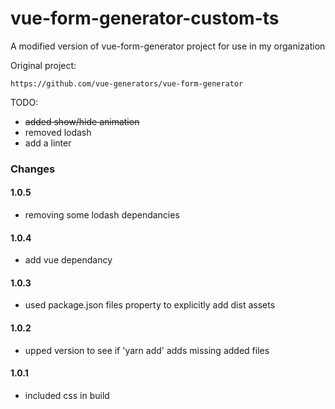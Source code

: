 # vue-form-generator-custom-ts

A modified version of vue-form-generator project for use in my organization

Original project:

    https://github.com/vue-generators/vue-form-generator

TODO:

- ~~added show/hide animation~~
- removed lodash
- add a linter

### Changes

#### 1.0.5

- removing some lodash dependancies

#### 1.0.4

- add vue dependancy

#### 1.0.3

- used package.json files property to explicitly add dist assets

#### 1.0.2

- upped version to see if 'yarn add' adds missing added files

#### 1.0.1

- included css in build
